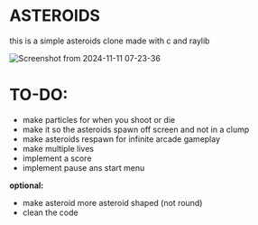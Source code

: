 # ASTEROIDS
this is a simple asteroids clone made with c and raylib

![Screenshot from 2024-11-11 07-23-36](https://github.com/user-attachments/assets/dc05fec5-5a98-40e9-8a47-3a3db056310a)


# TO-DO:
- make particles for when you shoot or die
- make it so the asteroids spawn off screen and not in a clump 
- make asteroids respawn for infinite arcade gameplay
- make multiple lives
- implement a score
- implement pause ans start menu

**optional:**
- make asteroid more asteroid shaped (not round)
- clean the code
